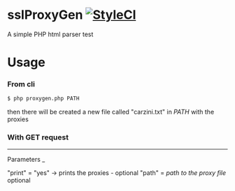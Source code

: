# sslProxyGen [![StyleCI](https://github.styleci.io/repos/142882557/shield?branch=master)](https://github.styleci.io/repos/142882557)
A simple PHP html parser test

# Usage
### From cli

```bash
$ php proxygen.php PATH
```


then there will be created a new file called "carzini.txt" in *PATH* with the proxies

### With GET request
-----------
Parameters _

"print" = "yes" -> prints the proxies - optional
"path" = *path to the proxy file* optional

